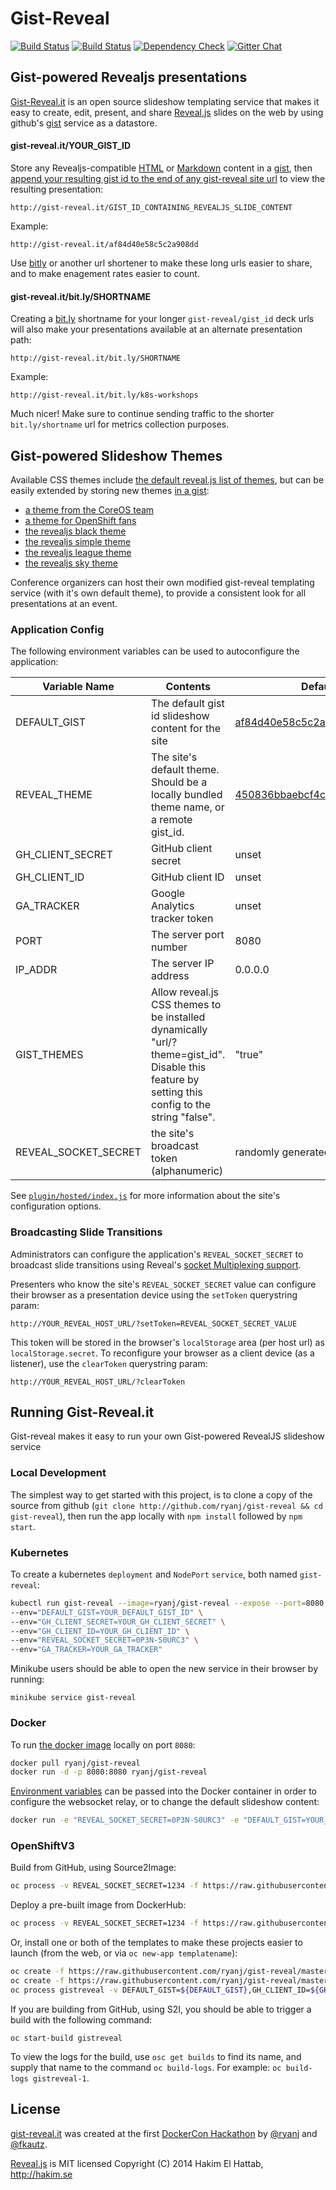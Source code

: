 # Gist-Reveal
[![Build Status](http://img.shields.io/travis/ryanj/gist-reveal.svg)](https://travis-ci.org/ryanj/gist-reveal) [![Build Status](http://img.shields.io/jenkins/s/https/build-shifter.rhcloud.com/slide-build.svg)](https://build-shifter.rhcloud.com/job/slide-build/) [![Dependency Check](http://img.shields.io/david/ryanj/gist-reveal.svg)](https://david-dm.org/ryanj/gist-reveal) [![Gitter Chat](https://badges.gitter.im/Chat.svg)](https://gitter.im/ryanj/gist-reveal.it?utm_source=badge)

## Gist-powered Revealjs presentations

[Gist-Reveal.it](http://gist-reveal.it/) is an open source slideshow templating service that makes it easy to create, edit, present, and share [Reveal.js](https://github.com/hakimel/reveal.js) slides on the web by using github's [gist](http://gist.github.com) service as a datastore.

#### gist-reveal.it/YOUR_GIST_ID

Store any Revealjs-compatible [HTML](https://github.com/hakimel/reveal.js#markup) or [Markdown](https://github.com/hakimel/reveal.js#markdown) content in a [gist](http://gist.github.com), then [append your resulting gist id to the end of any gist-reveal site url](http://gist-reveal.it/af84d40e58c5c2a908dd#/try-it) to view the resulting presentation:

    http://gist-reveal.it/GIST_ID_CONTAINING_REVEALJS_SLIDE_CONTENT
    
Example:

    http://gist-reveal.it/af84d40e58c5c2a908dd

Use [bitly](http://bit.ly) or another url shortener to make these long urls easier to share, and to make enagement rates easier to count.

#### gist-reveal.it/bit.ly/SHORTNAME

Creating a [bit.ly](http://bit.ly) shortname for your longer `gist-reveal/gist_id` deck urls will also make your presentations available at an alternate presentation path:

    http://gist-reveal.it/bit.ly/SHORTNAME
    
Example:

    http://gist-reveal.it/bit.ly/k8s-workshops
    
Much nicer!  Make sure to continue sending traffic to the shorter `bit.ly/shortname` url for metrics collection purposes.

## Gist-powered Slideshow Themes

Available CSS themes include [the default reveal.js list of themes](http://lab.hakim.se/reveal-js/#/themes), but can be easily extended by storing new themes [in a gist](https://gist.github.com/450836bbaebcf4c4ae08b331343a7886):

 * [a theme from the CoreOS team](http://gist-reveal.it/?theme=450836bbaebcf4c4ae08b331343a7886#/themes)
 * [a theme for OpenShift fans](http://gist-reveal.it/?theme=60e54843de11a545897e#/themes)
 * [the revealjs black theme](http://gist-reveal.it/?theme=black#/themes)
 * [the revealjs simple theme](http://gist-reveal.it/?theme=simple#/themes)
 * [the revealjs league theme](http://gist-reveal.it/?theme=default#/themes)
 * [the revealjs sky theme](http://gist-reveal.it/?theme=sky#/themes)

Conference organizers can host their own modified gist-reveal templating service (with it's own default theme), to provide a consistent look for all presentations at an event.

### Application Config

The following environment variables can be used to autoconfigure the application:

Variable Name  | Contents   |  Default Value
---------------|------------|---------------
DEFAULT_GIST   | The default gist id slideshow content for the site | [af84d40e58c5c2a908dd](https://gist.github.com/ryanj/af84d40e58c5c2a908dd)
REVEAL_THEME | The site's default theme. Should be a locally bundled theme name, or a remote gist_id. | [450836bbaebcf4c4ae08b331343a7886](https://gist.github.com/ryanj/450836bbaebcf4c4ae08b331343a7886) 
GH_CLIENT_SECRET | GitHub client secret | unset
GH_CLIENT_ID | GitHub client ID | unset
GA_TRACKER | Google Analytics tracker token | unset
PORT | The server port number | 8080
IP_ADDR | The server IP address | 0.0.0.0
GIST_THEMES | Allow reveal.js CSS themes to be installed dynamically "url/?theme=gist_id". Disable this feature by setting this config to the string "false". | "true"
REVEAL_SOCKET_SECRET | the site's broadcast token (alphanumeric) | randomly generated

See [`plugin/hosted/index.js`](https://github.com/ryanj/gist-reveal.it/edit/master/plugin/hosted/index.js) for more information about the site's configuration options.

### Broadcasting Slide Transitions

Administrators can configure the application's `REVEAL_SOCKET_SECRET` to broadcast slide transitions using Reveal's [socket Multiplexing support](https://github.com/hakimel/reveal.js#multiplexing).

Presenters who know the site's `REVEAL_SOCKET_SECRET` value can configure their browser as a presentation device using the `setToken` querystring param:

    http://YOUR_REVEAL_HOST_URL/?setToken=REVEAL_SOCKET_SECRET_VALUE

This token will be stored in the browser's `localStorage` area (per host url) as `localStorage.secret`. To reconfigure your browser as a client device (as a listener), use the `clearToken` querystring param:

    http://YOUR_REVEAL_HOST_URL/?clearToken

## Running Gist-Reveal.it
Gist-reveal makes it easy to run your own Gist-powered RevealJS slideshow service

### Local Development

The simplest way to get started with this project, is to clone a copy of the source from github (`git clone http://github.com/ryanj/gist-reveal && cd gist-reveal`), then run the app locally with `npm install` followed by `npm start`.

### Kubernetes 
To create a kubernetes `deployment` and `NodePort` `service`, both named `gist-reveal`:

```bash
kubectl run gist-reveal --image=ryanj/gist-reveal --expose --port=8080 --service-overrides='{ "spec": { "type": "NodePort" } }' \
--env="DEFAULT_GIST=YOUR_DEFAULT_GIST_ID" \
--env="GH_CLIENT_SECRET=YOUR_GH_CLIENT_SECRET" \
--env="GH_CLIENT_ID=YOUR_GH_CLIENT_ID" \
--env="REVEAL_SOCKET_SECRET=0P3N-S0URC3" \
--env="GA_TRACKER=YOUR_GA_TRACKER"
```

Minikube users should be able to open the new service in their browser by running:

    minikube service gist-reveal

### Docker 

To run [the docker image](https://registry.hub.docker.com/u/ryanj/gist-reveal/) locally on port `8080`:

```bash
docker pull ryanj/gist-reveal
docker run -d -p 8080:8080 ryanj/gist-reveal
```

[Environment variables](#Application_Config) can be passed into the Docker container in order to configure the websocket relay, or to change the default slideshow content: 

```bash
docker run -e "REVEAL_SOCKET_SECRET=0P3N-S0URC3" -e "DEFAULT_GIST=YOUR_DEFAULT_GIST_ID" ryanj/gist-reveal
```

### OpenShiftV3

Build from GitHub, using Source2Image:

```bash
oc process -v REVEAL_SOCKET_SECRET=1234 -f https://raw.githubusercontent.com/ryanj/gist-reveal/master/gist-reveal-github.json | oc create -f -
```

Deploy a pre-built image from DockerHub:

```bash
oc process -v REVEAL_SOCKET_SECRET=1234 -f https://raw.githubusercontent.com/ryanj/gist-reveal/master/gist-reveal-dockerhub.json | oc create -f -
```

Or, install one or both of the templates to make these projects easier to launch (from the web, or via `oc new-app templatename`):

```bash
oc create -f https://raw.githubusercontent.com/ryanj/gist-reveal/master/gist-reveal-dockerhub.json
oc create -f https://raw.githubusercontent.com/ryanj/gist-reveal/master/gist-reveal-github.json
oc process gistreveal -v DEFAULT_GIST=${DEFAULT_GIST},GH_CLIENT_ID=${GH_CLIENT_ID},GH_CLIENT_SECRET=${GH_CLIENT_SECRET},REVEAL_SOCKET_SECRET=${REVEAL_SOCKET_SECRET} | oc create -f -
```

If you are building from GitHub, using S2I, you should be able to trigger a build with the following command:

```
oc start-build gistreveal
```

To view the logs for the build, use `osc get builds` to find its name, and supply that name to the command `oc build-logs`. For example: `oc build-logs gistreveal-1`.

## License

[gist-reveal.it](http://gist-reveal.it/) was created at the first [DockerCon Hackathon](http://blog.docker.com/2014/07/dockercon-video-dockercon-hackathon-winners/) by [@ryanj](https://github.com/ryanj) and [@fkautz](https://github.com/fkautz).

[Reveal.js](https://github.com/hakimel/reveal.js) is MIT licensed
Copyright (C) 2014 Hakim El Hattab, http://hakim.se
